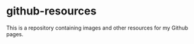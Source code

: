 # github-resources

This is a repository containing images and other resources for my Github pages.
